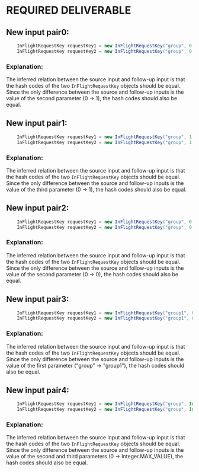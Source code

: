 # REQUIRED DELIVERABLE
## New input pair0:
```java
    InFlightRequestKey requestKey1 = new InFlightRequestKey("group", 0, 1);
    InFlightRequestKey requestKey2 = new InFlightRequestKey("group", 0, 1);
```
### Explanation:
The inferred relation between the source input and follow-up input is that the hash codes of the two `InFlightRequestKey` objects should be equal. Since the only difference between the source and follow-up inputs is the value of the second parameter (0 -> 1), the hash codes should also be equal.

## New input pair1:
```java
    InFlightRequestKey requestKey1 = new InFlightRequestKey("group", 1, 0);
    InFlightRequestKey requestKey2 = new InFlightRequestKey("group", 1, 0);
```
### Explanation:
The inferred relation between the source input and follow-up input is that the hash codes of the two `InFlightRequestKey` objects should be equal. Since the only difference between the source and follow-up inputs is the value of the third parameter (0 -> 1), the hash codes should also be equal.

## New input pair2:
```java
    InFlightRequestKey requestKey1 = new InFlightRequestKey("group", 0, 0);
    InFlightRequestKey requestKey2 = new InFlightRequestKey("group", 0, 0);
```
### Explanation:
The inferred relation between the source input and follow-up input is that the hash codes of the two `InFlightRequestKey` objects should be equal. Since the only difference between the source and follow-up inputs is the value of the second parameter (0 -> 0), the hash codes should also be equal.

## New input pair3:
```java
    InFlightRequestKey requestKey1 = new InFlightRequestKey("group1", 0, 0);
    InFlightRequestKey requestKey2 = new InFlightRequestKey("group1", 0, 0);
```
### Explanation:
The inferred relation between the source input and follow-up input is that the hash codes of the two `InFlightRequestKey` objects should be equal. Since the only difference between the source and follow-up inputs is the value of the first parameter ("group" -> "group1"), the hash codes should also be equal.

## New input pair4:
```java
    InFlightRequestKey requestKey1 = new InFlightRequestKey("group", Integer.MAX_VALUE, Integer.MAX_VALUE);
    InFlightRequestKey requestKey2 = new InFlightRequestKey("group", Integer.MAX_VALUE, Integer.MAX_VALUE);
```
### Explanation:
The inferred relation between the source input and follow-up input is that the hash codes of the two `InFlightRequestKey` objects should be equal. Since the only difference between the source and follow-up inputs is the value of the second and third parameters (0 -> Integer.MAX_VALUE), the hash codes should also be equal.
